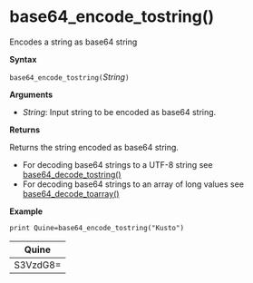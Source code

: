 # base64_encode_tostring()

Encodes a string as base64 string

**Syntax**

`base64_encode_tostring(`*String*`)`

**Arguments**

* *String*: Input string to be encoded as base64 string.

**Returns**

Returns the string encoded as base64 string.

* For decoding base64 strings to a UTF-8 string see [base64_decode_tostring()](base64_decode_tostringfunction.md)
* For decoding base64 strings to an array of long values see [base64_decode_toarray()](base64_decode_toarrayfunction.md)


**Example**

<!-- csl: https://help.kusto.windows.net:443/Samples -->
```
print Quine=base64_encode_tostring("Kusto")
```

|Quine   |
|--------|
|S3VzdG8=|

